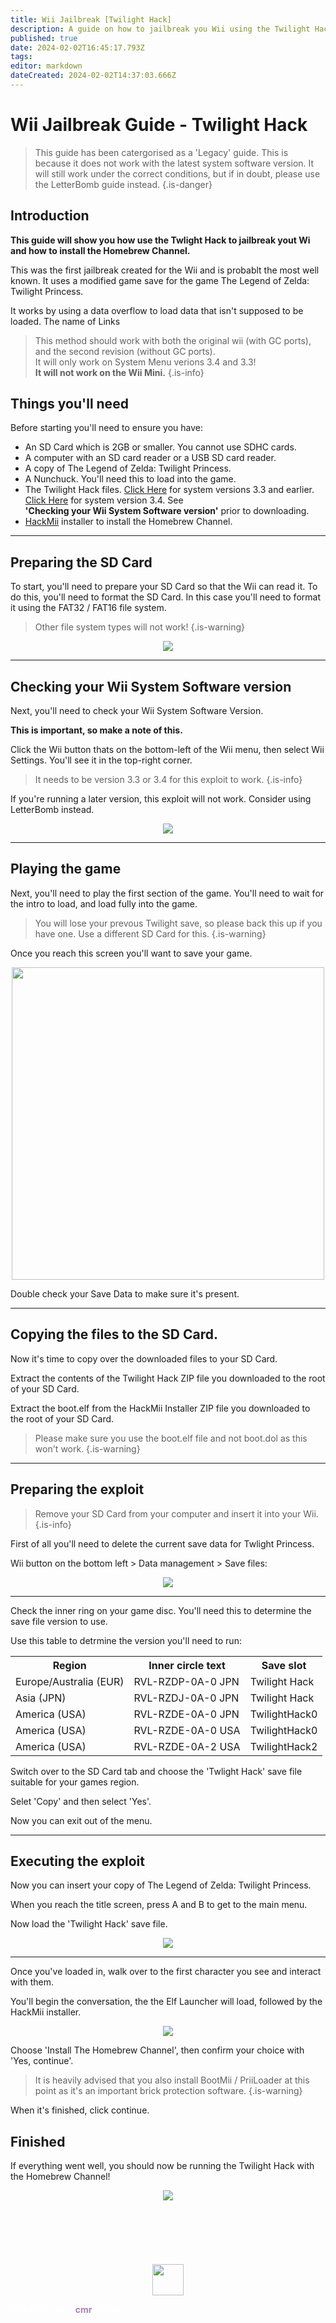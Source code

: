 ```yaml
---
title: Wii Jailbreak [Twilight Hack]
description: A guide on how to jailbreak you Wii using the Twilight Hack expliot. 
published: true
date: 2024-02-02T16:45:17.793Z
tags: 
editor: markdown
dateCreated: 2024-02-02T14:37:03.666Z
---
```


# Wii Jailbreak Guide - Twilight Hack
<!--START GUIDE CONTENT UNDER THIS LINE-->
> This guide has been catergorised as a 'Legacy' guide. This is because it does not work with the latest system software version. It will still work under the correct conditions, but if in doubt, please use the LetterBomb guide instead.
{.is-danger}

## Introduction
<b>This guide will show you how use the Twlight Hack to jailbreak yout Wi and how to install the Homebrew Channel.</b>

This was the first jailbreak created for the Wii and is probablt the most well known. It uses a modified game save for the game The Legend of Zelda: Twilight Princess.

It works by using a data overflow to load data that isn't supposed to be loaded. The name of Links 

> This method should work with both the original wii (with GC ports), and the second revision (without GC ports). 
<br>It will only work on System Menu verions 3.4 and 3.3!
<br><b>It will not work on the Wii Mini.</b> 
{.is-info}

## Things you'll need
Before starting you'll need to ensure you have:
- An SD Card which is 2GB or smaller. You cannot use SDHC cards.
- A computer with an SD card reader or a USB SD card reader.
- A copy of The Legend of Zelda: Twilight Princess.
- A Nunchuck. You'll need this to load into the game. 
- The Twilight Hack files. <a href="https://hbc.hackmii.com/get.php?file=twilight-hack-v0.1-beta1.zip&key=b9b4ef58c8c97c78f1692efe937beade6a6f5596">Click Here</a> for system versions 3.3 and earlier. <a href="https://hbc.hackmii.com/get.php?file=twilight-hack-v0.1-beta2.zip&key=37c2ee737421cce4853958da72849e16f34e2122">Click Here</a> for system version 3.4. See <br><b>'Checking your Wii System Software version'</b> prior to downloading.
- <a href="https://bootmii.org/get.php?file=hackmii_installer_v1.2.zip&key=50c0cfefc556e3098e9fb6c69da0c744d2696804">HackMii</a> installer to install the Homebrew Channel. 

---

## Preparing the SD Card
To start, you'll need to prepare your SD Card so that the Wii can read it. To do this, you'll need to format the SD Card. In this case you'll need to format it using the FAT32 / FAT16 file system. 

> Other file system types will not work!
{.is-warning}

<center><img src="/guide-assets/administrator-assets/wii-jailbreak-twilight/format.png"></center>

---

## Checking your Wii System Software version
Next, you'll need to check your Wii System Software Version. 

<b>This is important, so make a note of this. </b>

Click the Wii button thats on the bottom-left of the Wii menu, then select Wii Settings. You'll see it in the top-right corner.

> It needs to be version 3.3 or 3.4 for this exploit to work.
{.is-info}

If you're running a later version, this exploit will not work. Consider using LetterBomb instead. 
<br>
<center><img src=/guide-assets/administrator-assets/wii-jailbreak-twilight/wiimenu.png></center>

---

## Playing the game
Next, you'll need to play the first section of the game. You'll need to wait for the intro to load, and load fully into the game. 

> You will lose your prevous Twilight save, so please back this up if you have one. Use a different SD Card for this. 
{.is-warning}

Once you reach this screen you'll want to save your game.
<br>
<center><img src=/guide-assets/administrator-assets/wii-jailbreak-twilight/firstload.png height="500"></center>

Double check your Save Data to make sure it's present. 

---

## Copying the files to the SD Card. 
Now it's time to copy over the downloaded files to your SD Card.

Extract the contents of the Twilight Hack ZIP file you downloaded to the root of your SD Card. 

Extract the boot.elf from the HackMii Installer ZIP file you downloaded to the root of your SD Card. 

> Please make sure you use the boot.elf file and not boot.dol as this won't work.
{.is-warning}


---

## Preparing the exploit
> Remove your SD Card from your computer and insert it into your Wii. 
{.is-info}

First of all you'll need to delete the current save data for Twlight Princess. 

Wii button on the bottom left > Data management > Save files:
<br>
<center><img src=/guide-assets/administrator-assets/wii-jailbreak-twilight/erasesave.png></center>

---
Check the inner ring on your game disc. You'll need this to determine the save file version to use. 

Use this table to detrmine the version you'll need to run:
<br>
<center>
<table><tbody><tr><th>Region</th>
<th>Inner circle text</th>
<th>Save slot
</th></tr><tr><td>Europe/Australia (EUR)</td>
<td>RVL-RZDP-0A-0 JPN</td>
<td>Twilight Hack
</td></tr><tr><td>Asia (JPN)</td>
<td>RVL-RZDJ-0A-0 JPN</td>
<td>Twilight Hack
</td></tr><tr><td>America (USA)</td>
<td>RVL-RZDE-0A-0 JPN</td>
<td>TwilightHack0
</td></tr><tr><td>America (USA)</td>
<td>RVL-RZDE-0A-0 USA</td>
<td>TwilightHack0
</td></tr><tr><td>America (USA)</td>
<td>RVL-RZDE-0A-2 USA</td>
<td>TwilightHack2
</td></tr></tbody></table>
  </center>

Switch over to the SD Card tab and choose the 'Twlight Hack' save file suitable for your games region. 

Selet 'Copy' and then select 'Yes'. 

Now you can exit out of the menu.

---

## Executing the exploit
Now you can insert your copy of The Legend of Zelda: Twilight Princess.

When you reach the title screen, press A and B to get to the main menu. 

Now load the 'Twilight Hack' save file.
<br>
<center><img src=/guide-assets/administrator-assets/wii-jailbreak-twilight/gameload.png></center>

---

Once you've loaded in, walk over to the first character you see and interact with them. 

You'll begin the conversation, the the Elf Launcher will load, followed by the HackMii installer.
<br>
<center><img src=/guide-assets/administrator-assets/wii-jailbreak-twilight/interact-homebrew.png></center>

Choose 'Install The Homebrew Channel', then confirm your choice with 'Yes, continue'.

> It is heavily advised that you also install BootMii / PriiLoader at this point as it's an important brick protection software.
{.is-warning}

When it's finished, click continue.

## Finished

If everything went well, you should now be running the Twilight Hack with the Homebrew Channel!
<br>
<center><img src="/guide-assets/administrator-assets/wii-jailbreak-letterbomb/images/brew.webp" height=""></center>

<!--DO NOT EDIT THIS FOOTER. ALL GUIDE CONTENT SHOULD GO ABOVE!-->
<br>
<br>
<br>
<br>
<br>
<br>
<footer>
  <div class="waves">
    <div class="wave" id="wave1"></div>
    <div class="wave" id="wave2"></div>
    <div class="wave" id="wave3"></div>
    <div class="wave" id="wave4"></div>
  </div>
  <center><img src="/book_purple.png" height=50></center>
  <p><font color="white">Official Guide - <b><font color="a582b2">cmr</font></b>guides</font></p>
</footer>
<!--DO NOT EDIT THIS FOOTER-->